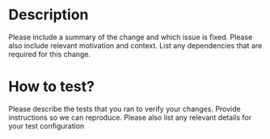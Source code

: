 # Description

Please include a summary of the change and which issue is fixed. Please also include relevant motivation and context. List any dependencies that are required for this change.

# How to test?

Please describe the tests that you ran to verify your changes. Provide instructions so we can reproduce. Please also list any relevant details for your test configuration
